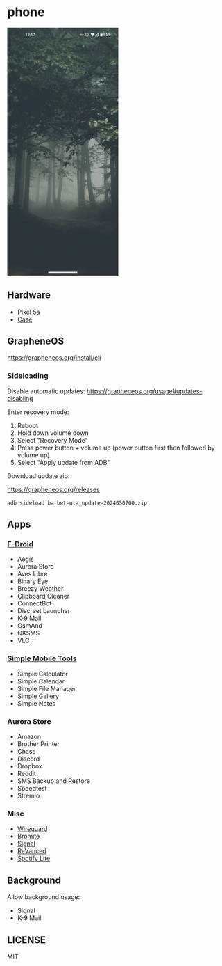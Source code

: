 # phone

<img src="fetch/1.png" width="256">

## Hardware

* Pixel 5a
* [Case](https://www.amazon.com/dp/B08X1R7873)

## GrapheneOS

https://grapheneos.org/install/cli

### Sideloading

<!-- https://grapheneos.org/usage#updates-sideloading -->

Disable automatic updates: https://grapheneos.org/usage#updates-disabling

Enter recovery mode:

1. Reboot
2. Hold down volume down
3. Select "Recovery Mode"
4. Press power button + volume up (power button first then followed by volume up)
5. Select "Apply update from ADB"

Download update zip:

https://grapheneos.org/releases

```
adb sideload barbet-ota_update-2024050700.zip
```

## Apps

### [F-Droid](https://f-droid.org/en/)

* Aegis
* Aurora Store
* Aves Libre
* Binary Eye
* Breezy Weather
* Clipboard Cleaner
* ConnectBot
* Discreet Launcher
* K-9 Mail
* OsmAnd
* QKSMS
* VLC

### [Simple Mobile Tools](https://github.com/SimpleMobileTools)

* Simple Calculator
* Simple Calendar
* Simple File Manager
* Simple Gallery
* Simple Notes

### Aurora Store

* Amazon
* Brother Printer
* Chase
* Discord
* Dropbox
* Reddit
* SMS Backup and Restore
* Speedtest
* Stremio

### Misc

* [Wireguard](https://www.wireguard.com/)
* [Bromite](https://github.com/bromite/bromite/releases/tag/98.0.4758.108)
* [Signal](https://signal.org/android/apk/)
* [ReVanced](https://github.com/revanced/revanced-manager)
* [Spotify Lite](https://github.com/Team-xManager/xManager)

## Background

Allow background usage:

* Signal
* K-9 Mail

## LICENSE

MIT
